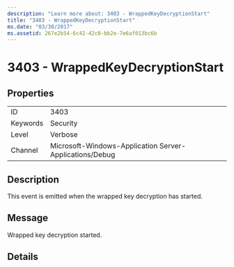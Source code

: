 ```yaml
---
description: "Learn more about: 3403 - WrappedKeyDecryptionStart"
title: "3403 - WrappedKeyDecryptionStart"
ms.date: "03/30/2017"
ms.assetid: 267e2b54-6c42-42c0-bb2e-7e6af013bc6b
---
```

# 3403 - WrappedKeyDecryptionStart

## Properties  
  
|||  
|-|-|  
|ID|3403|  
|Keywords|Security|  
|Level|Verbose|  
|Channel|Microsoft-Windows-Application Server-Applications/Debug|  
  
## Description  

 This event is emitted when the wrapped key decryption has started.  
  
## Message  

 Wrapped key decryption started.  
  
## Details
